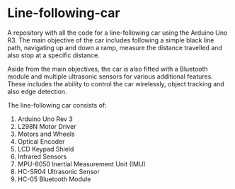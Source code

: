 # Line-following-car
A repository with all the code for a line-following car using the Arduino Uno R3. The main objective of the car includes following a simple black line path, navigating up and down a ramp, measure the distance travelled and also stop at a specific distance. 

Aside from the main objectives, the car is also fitted with a Bluetooth module and multiple ultrasonic sensors for various additional features. These includes the ability to control the car wirelessly, object tracking and also edge detection.

The line-following car consists of:
1. Arduino Uno Rev 3
2. L298N Motor Driver
3. Motors and Wheels
4. Optical Encoder
5. LCD Keypad Shield
6. Infrared Sensors
7. MPU-6050 Inertial Measurement Unit (IMU)
8. HC-SR04 Ultrasonic Sensor
9. HC-05 Bluetooth Module

